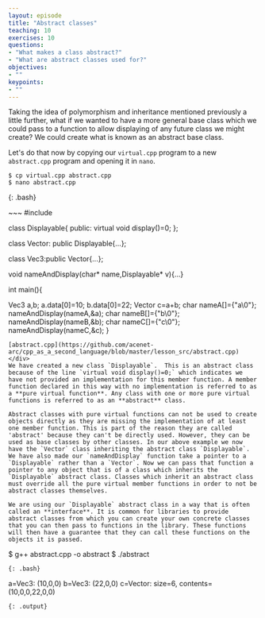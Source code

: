 ```yaml
---
layout: episode
title: "Abstract classes"
teaching: 10
exercises: 10
questions:
- "What makes a class abstract?"
- "What are abstract classes used for?"
objectives:
- ""
keypoints:
- ""
---
```


Taking the idea of polymorphism and inheritance mentioned previously a little further, what if we wanted to have a more general base class which we could pass to a function to allow displaying of any future class we might create? We could create what is known as an abstract base class.

Let's do that now by copying our `virtual.cpp` program to a new `abstract.cpp` program and opening it in `nano`.

~~~
$ cp virtual.cpp abstract.cpp
$ nano abstract.cpp
~~~
{: .bash}

<div class="gitfile" markdown="1">
~~~
#include <iostream>

class Displayable{
public:
  virtual void display()=0;
};

class Vector: public Displayable{...};

class Vec3:public Vector{...};

void nameAndDisplay(char* name,Displayable* v){...}

int main(){
  
  Vec3 a,b;
  a.data[0]=10;
  b.data[0]=22;
  Vector c=a+b;
  char nameA[]={"a\0"};
  nameAndDisplay(nameA,&a);
  char nameB[]={"b\0"};
  nameAndDisplay(nameB,&b);
  char nameC[]={"c\0"};
  nameAndDisplay(nameC,&c);
}
~~~
[abstract.cpp](https://github.com/acenet-arc/cpp_as_a_second_language/blob/master/lesson_src/abstract.cpp)
</div>
We have created a new class `Displayable`.  This is an abstract class because of the line `virtual void display()=0;` which indicates we have not provided an implementation for this member function. A member function declared in this way with no implementation is referred to as a **pure virtual function**. Any class with one or more pure virtual functions is referred to as an **abstract** class.

Abstract classes with pure virtual functions can not be used to create objects directly as they are missing the implementation of at least one member function. This is part of the reason they are called 'abstract' because they can't be directly used. However, they can be used as base classes by other classes. In our above example we now have the `Vector` class inheriting the abstract class `Displayable`. We have also made our `nameAndDisplay` function take a pointer to a `Displayable` rather than a `Vector`. Now we can pass that function a pointer to any object that is of a class which inherits the `Displayable` abstract class. Classes which inherit an abstract class must override all the pure virtual member functions in order to not be abstract classes themselves.

We are using our `Displayable` abstract class in a way that is often called an **interface**. It is common for libraries to provide abstract classes from which you can create your own concrete classes that you can then pass to functions in the library. These functions will then have a guarantee that they can call these functions on the objects it is passed.

~~~
$ g++ abstract.cpp -o abstract
$ ./abstract
~~~
{: .bash}
~~~
a=Vec3: (10,0,0)
b=Vec3: (22,0,0)
c=Vector: size=6, contents=(10,0,0,22,0,0)
~~~
{: .output}
